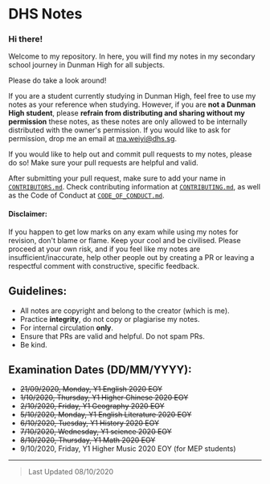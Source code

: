 # DHS Notes
### Hi there!
Welcome to my repository. In here, you will find my notes in my secondary school journey in Dunman High for all subjects.

Please do take a look around! 

If you are a student currently studying in Dunman High, feel free to use my notes as your reference when studying. However, if you are **not a Dunman High student**, please **refrain from distributing and sharing without my permission** these notes, as these notes are only allowed to be internally distributed with the owner's permission. If you would like to ask for permission, drop me an email at ma.weiyi@dhs.sg.

If you would like to help out and commit pull requests to my notes, please do so! Make sure your pull requests are helpful and valid.

After submitting your pull request, make sure to add your name in [`CONTRIBUTORS.md`](CONTRIBUTORS.md). Check contributing information at [`CONTRIBUTING.md`](CONTRIBUTING.md), as well as the Code of Conduct at [`CODE_OF_CONDUCT.md`](CODE_OF_CONDUCT.md).

#### Disclaimer:
If you happen to get low marks on any exam while using my notes for revision, don't blame or flame. Keep your cool and be civilised. Please proceed at your own risk, and if you feel like my notes are insufficient/inaccurate, help other people out by creating a PR or leaving a respectful comment with constructive, specific feedback.

## Guidelines:
- All notes are copyright and belong to the creator (which is me).
- Practice **integrity**, do not copy or plagiarise my notes.
- For internal circulation **only**.
- Ensure that PRs are valid and helpful. Do not spam PRs.
- Be kind.

## Examination Dates (DD/MM/YYYY):
- ~~21/09/2020, Monday, Y1 English 2020 EOY~~
- ~~1/10/2020, Thursday, Y1 Higher Chinese 2020 EOY~~
- ~~2/10/2020, Friday, Y1 Geography 2020 EOY~~
- ~~5/10/2020, Monday, Y1 English Literature 2020 EOY~~
- ~~6/10/2020, Tuesday, Y1 History 2020 EOY~~
- ~~7/10/2020, Wednesday, Y1 science 2020 EOY~~
- ~~8/10/2020, Thursday, Y1 Math 2020 EOY~~
- 9/10/2020, Friday, Y1 Higher Music 2020 EOY (for MEP students)

<hr>

> Last Updated 08/10/2020
